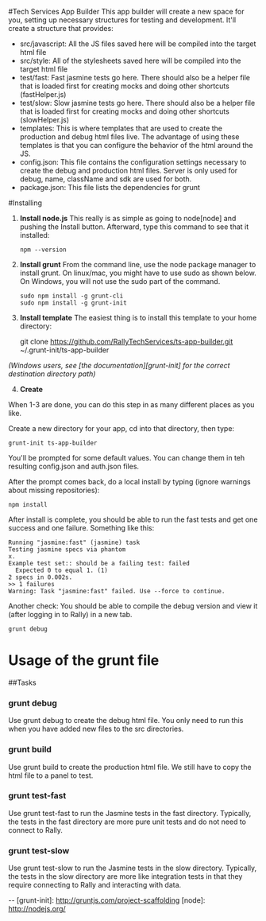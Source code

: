 #Tech Services App Builder
This app builder will create a new space for you, setting up necessary structures for testing and development.  It'll create a structure that provides:

  * src/javascript:  All the JS files saved here will be compiled into the 
  target html file
  * src/style: All of the stylesheets saved here will be compiled into the 
  target html file
  * test/fast: Fast jasmine tests go here.  There should also be a helper 
  file that is loaded first for creating mocks and doing other shortcuts
  (fastHelper.js)
  * test/slow: Slow jasmine tests go here.  There should also be a helper
  file that is loaded first for creating mocks and doing other shortcuts 
  (slowHelper.js)
  * templates: This is where templates that are used to create the production
  and debug html files live.  The advantage of using these templates is that
  you can configure the behavior of the html around the JS.
  * config.json: This file contains the configuration settings necessary to
  create the debug and production html files.  Server is only used for debug,
  name, className and sdk are used for both.
  * package.json: This file lists the dependencies for grunt

#Installing

1.  **Install node.js**  This really is as simple as going to node[node] and pushing the Install button.  Afterward, type 
this command to see that it installed:

        npm --version

2.  **Install grunt** From the command line, use the node package manager to install grunt.  On linux/mac, you might have to use 
sudo as shown below. On Windows, you will not use the sudo part of the command.

        sudo npm install -g grunt-cli
        sudo npm install -g grunt-init

3.  **Install template** The easiest thing is to install this template to 
  your home directory:
    
    git clone https://github.com/RallyTechServices/ts-app-builder.git ~/.grunt-init/ts-app-builder

  _(Windows users, see [the documentation][grunt-init] for the correct destination directory path)_

4.  **Create** 

When 1-3 are done, you can do this step in as many different places as you like.

Create a new directory for your app, cd into that directory, then type:

    grunt-init ts-app-builder

You'll be prompted for some default values.  You can change them in teh resulting config.json and auth.json
files. 

After the prompt comes back, do a local install by typing (ignore warnings about missing repositories):

    npm install
    
After install is complete, you should be able to run the fast tests and get one success and one failure. 
Something like this:

    Running "jasmine:fast" (jasmine) task
    Testing jasmine specs via phantom
    x.
    Example test set:: should be a failing test: failed
      Expected 0 to equal 1. (1)
    2 specs in 0.002s.
    >> 1 failures
    Warning: Task "jasmine:fast" failed. Use --force to continue.

Another check:  You should be able to compile the debug version and view it (after logging in to Rally) 
in a new tab.  

    grunt debug

# Usage of the grunt file
##Tasks
    
### grunt debug

Use grunt debug to create the debug html file.  You only need to run this when you have added new files to
the src directories.

### grunt build

Use grunt build to create the production html file.  We still have to copy the html file to a panel to test.

### grunt test-fast

Use grunt test-fast to run the Jasmine tests in the fast directory.  Typically, the tests in the fast 
directory are more pure unit tests and do not need to connect to Rally.

### grunt test-slow

Use grunt test-slow to run the Jasmine tests in the slow directory.  Typically, the tests in the slow
directory are more like integration tests in that they require connecting to Rally and interacting with
data.


--
[grunt-init]: http://gruntjs.com/project-scaffolding
[node]: http://nodejs.org/

